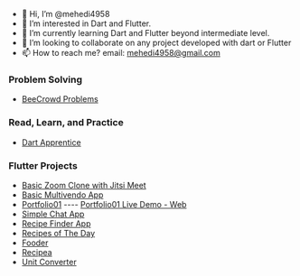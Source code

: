 - 👋 Hi, I’m @mehedi4958
- 👀 I’m interested in Dart and Flutter.
- 🌱 I’m currently learning Dart and Flutter beyond intermediate level.
- 💞️ I’m looking to collaborate on any project developed with dart or Flutter
- 📫 How to reach me? email: mehedi4958@gmail.com


### **Problem Solving**
- [BeeCrowd Problems](https://github.com/mehedi4958/beecrowd)

### **Read, Learn, and Practice**
- [Dart Apprentice](https://github.com/mehedi4958/Dart-Apprentice)

### **Flutter Projects**
- [Basic Zoom Clone with Jitsi Meet](https://github.com/mehedi4958/zoom_clone)
- [Basic Multivendo App](https://github.com/mehedi4958/multi_vendor_01)
- [Portfolio01](https://github.com/mehedi4958/portfolio01) ---- [Portfolio01 Live Demo - Web](https://portfolio01mehedi.netlify.app/#/)
- [Simple Chat App](https://github.com/mehedi4958/raychat)
- [Recipe Finder App](https://github.com/mehedi4958/recipe)
- [Recipes of The Day](https://github.com/mehedi4958/recipes-of-the-day)
- [Fooder](https://github.com/mehedi4958/fooderr)
- [Recipea](https://github.com/mehedi4958/recipea)
- [Unit Converter](https://github.com/mehedi4958/unit-converter)
